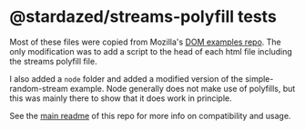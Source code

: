 @stardazed/streams-polyfill tests
=================================
Most of these files were copied from Mozilla's
[DOM examples repo](https://github.com/mdn/dom-examples/tree/master/streams).
The only modification was to add a script to the head of each html file
including the streams polyfill file.

I also added a `node` folder and added a modified version of the
simple-random-stream example. Node generally does not make use of polyfills,
but this was mainly there to show that it does work in principle.

See the [main readme](https://github.com/stardazed/sd-streams-polyfill)
of this repo for more info on compatibility and usage.
